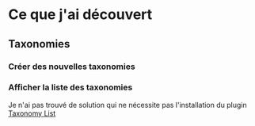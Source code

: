 # Ce que j'ai découvert

## Taxonomies

### Créer des nouvelles taxonomies

### Afficher la liste des taxonomies

Je n'ai pas trouvé de solution qui ne nécessite pas l'installation du plugin [Taxonomy List](https://github.com/getgrav/grav-plugin-taxonomylist)
